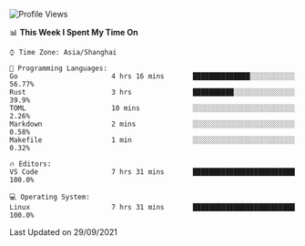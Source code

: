 <!--START_SECTION:waka-->
![Profile Views](http://img.shields.io/badge/Profile%20Views-0-blue)

📊 **This Week I Spent My Time On** 

```text
⌚︎ Time Zone: Asia/Shanghai

💬 Programming Languages: 
Go                       4 hrs 16 mins       ██████████████░░░░░░░░░░░   56.77% 
Rust                     3 hrs               ██████████░░░░░░░░░░░░░░░   39.9% 
TOML                     10 mins             ░░░░░░░░░░░░░░░░░░░░░░░░░   2.26% 
Markdown                 2 mins              ░░░░░░░░░░░░░░░░░░░░░░░░░   0.58% 
Makefile                 1 min               ░░░░░░░░░░░░░░░░░░░░░░░░░   0.32%

🔥 Editors: 
VS Code                  7 hrs 31 mins       █████████████████████████   100.0%

💻 Operating System: 
Linux                    7 hrs 31 mins       █████████████████████████   100.0%

```


 Last Updated on 29/09/2021
<!--END_SECTION:waka-->
